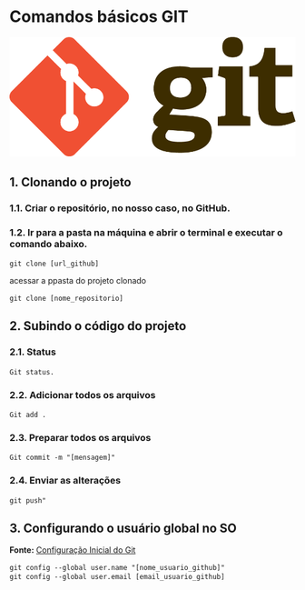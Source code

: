 # Comandos básicos GIT

![Git](/assets/Git-Logo-2Color.png)

## 1. Clonando o projeto

### 1.1. Criar o repositório, no nosso caso, no GitHub.

### 1.2. Ir para a pasta na máquina e abrir o terminal e executar o comando abaixo.


```shell
git clone [url_github]
```
acessar a ppasta do projeto clonado

```shell
git clone [nome_repositorio]
```

## 2. Subindo o código do projeto

### 2.1. Status

```shell
Git status.
```

### 2.2. Adicionar todos os arquivos

```shell
Git add .
```

### 2.3. Preparar todos os arquivos
```shell
Git commit -m "[mensagem]"
```

### 2.4. Enviar as alterações
```shell
git push"
```

## 3. Configurando o usuário global no SO
**Fonte:** [Configuração Inicial do Git](https://git-scm.com/book/pt-br/v2/Come%C3%A7ando-Configura%C3%A7%C3%A3o-Inicial-do-Git)

```shell
git config --global user.name "[nome_usuario_github]"
git config --global user.email [email_usuario_github]
```
